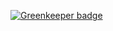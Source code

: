 
[![Greenkeeper badge](https://badges.greenkeeper.io/deepstreamIO/dsh-demo-realtime-flight-tracker.svg)](https://greenkeeper.io/)
